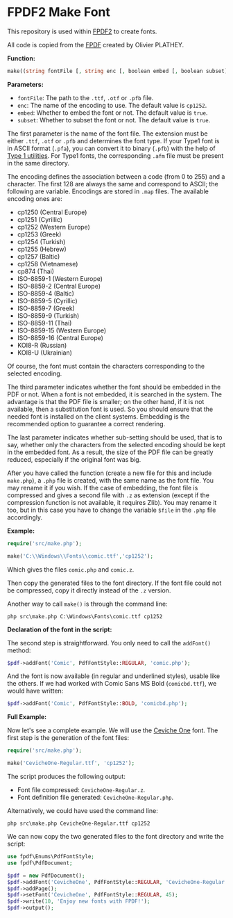 # FPDF2 Make Font

This repository is used within [FPDF2](https://github.com/laurentmuller/fpdf2)
to create fonts.

All code is copied from the [FPDF](https://www.fpdf.org/) created by Olivier
PLATHEY.

**Function:**

```php
make((string fontFile [, string enc [, boolean embed [, boolean subset]]])
```

**Parameters:**

- `fontFile`: The path to the `.ttf`, `.otf` or `.pfb` file.
- `enc`: The name of the encoding to use. The default value is `cp1252`.
- `embed`: Whether to embed the font or not. The default value is `true`.
- `subset`: Whether to subset the font or not. The default value is `true`.

The first parameter is the name of the font file. The extension must be either
`.ttf`, `.otf` or `.pfb` and determines the font type. If your Type1 font is
in ASCII format (`.pfa`), you can convert it to binary (`.pfb`) with the help
of [Type 1 utilities](http://www.lcdf.org/~eddietwo/type/#t1utils). For Type1
fonts, the corresponding `.afm` file must be present in the same directory.

The encoding defines the association between a code (from 0 to 255) and a
character. The first 128 are always the same and correspond to ASCII; the
following are variable. Encodings are stored in `.map` files. The available
encoding ones are:

- cp1250 (Central Europe)
- cp1251 (Cyrillic)
- cp1252 (Western Europe)
- cp1253 (Greek)
- cp1254 (Turkish)
- cp1255 (Hebrew)
- cp1257 (Baltic)
- cp1258 (Vietnamese)
- cp874 (Thai)
- ISO-8859-1 (Western Europe)
- ISO-8859-2 (Central Europe)
- ISO-8859-4 (Baltic)
- ISO-8859-5 (Cyrillic)
- ISO-8859-7 (Greek)
- ISO-8859-9 (Turkish)
- ISO-8859-11 (Thai)
- ISO-8859-15 (Western Europe)
- ISO-8859-16 (Central Europe)
- KOI8-R (Russian)
- KOI8-U (Ukrainian)

Of course, the font must contain the characters corresponding to the selected
encoding.

The third parameter indicates whether the font should be embedded in the PDF or
not. When a font is not embedded, it is searched in the system. The advantage
is that the PDF file is smaller; on the other hand, if it is not available,
then a substitution font is used. So you should ensure that the needed font is
installed on the client systems. Embedding is the recommended option to
guarantee a correct rendering.

The last parameter indicates whether sub-setting should be used, that is to say,
whether only the characters from the selected encoding should be kept in the
embedded font. As a result, the size of the PDF file can be greatly reduced,
especially if the original font was big.

After you have called the function (create a new file for this and include
`make.php`), a `.php` file is created, with the same name as the font file. You
may rename it if you wish. If the case of embedding, the font file is compressed
and gives a second file with `.z` as extension (except if the compression
function is not available, it requires Zlib). You may rename it too, but in
this case you have to change the variable `$file` in the `.php` file
accordingly.

**Example:**

```php
require('src/make.php');

make('C:\\Windows\\Fonts\\comic.ttf','cp1252');
```

Which gives the files `comic.php` and `comic.z`.

Then copy the generated files to the font directory. If the font file could
not be compressed, copy it directly instead of the `.z` version.

Another way to call `make()` is through the command line:

```console
php src\make.php C:\Windows\Fonts\comic.ttf cp1252
```

**Declaration of the font in the script:**

The second step is straightforward. You only need to call the `addFont()`
method:

```php
$pdf->addFont('Comic', PdfFontStyle::REGULAR, 'comic.php');
```

And the font is now available (in regular and underlined styles), usable like
the others. If we had worked with Comic Sans MS Bold (`comicbd.ttf`), we would
have written:

```php
$pdf->addFont('Comic', PdfFontStyle::BOLD, 'comicbd.php');
```

**Full Example:**

Now let's see a complete example. We will use the
[Ceviche One](https://fonts.google.com/specimen/Ceviche+One) font. The first
step is the generation of the font files:

```php
require('src/make.php');

make('CevicheOne-Regular.ttf', 'cp1252');
```

The script produces the following output:

- Font file compressed: `CevicheOne-Regular.z`.
- Font definition file generated: `CevicheOne-Regular.php`.

Alternatively, we could have used the command line:

```console
php src\make.php CevicheOne-Regular.ttf cp1252
```

We can now copy the two generated files to the font directory and write
the script:

```php
use fpdf\Enums\PdfFontStyle;
use fpdf\PdfDocument;

$pdf = new PdfDocument();
$pdf->addFont('CevicheOne', PdfFontStyle::REGULAR, 'CevicheOne-Regular.php');
$pdf->addPage();
$pdf->setFont('CevicheOne', PdfFontStyle::REGULAR, 45);
$pdf->write(10, 'Enjoy new fonts with FPDF!');
$pdf->output();
```

